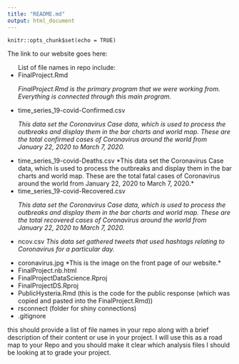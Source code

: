 ```yaml
---
title: "README.md"
output: html_document
---
```


```{r setup, include=FALSE}
knitr::opts_chunk$set(echo = TRUE)
```

The link to our website goes here: 

<ul>
List of file names in repo include:

<li>FinalProject.Rmd 

*FinalProject.Rmd is the primary program that we were working from. Everything is connected through this main program.*

</li>

<li>time_series_19-covid-Confirmed.csv 

*This data set the Coronavirus Case data, which is used to process the outbreaks and display them in the bar charts and world map. These are the total confirmed cases of Coronavirus around the world from January 22, 2020 to March 7, 2020.*
</li>

<li>time_series_19-covid-Deaths.csv 
*This data set the Coronavirus Case data, which is used to process the outbreaks and display them in the bar charts and world map. These are the total fatal cases of Coronavirus around the world from January 22, 2020 to March 7, 2020.* 
      
</li>
<li>time_series_19-covid-Recovered.csv 

*This data set the Coronavirus Case data, which is used to process the outbreaks and display them in the bar charts and world map. These are the total recovered cases of Coronavirus around the world from January 22, 2020 to March 7, 2020.*

</li>
<li>

ncov.csv 
*This data set gathered tweets that used hashtags relating to Coronavirus for a particular day.*

</li>
<li>coronavirus.jpg 
*This is the image on the front page of our website.*


</li>
<li>FinalProject.nb.html</li>
<li>FinalProjectDataScience.Rproj</li>
<li>FinalProjectDS.Rproj</li>
<li>PublicHysteria.Rmd (this is the code for the public response (which was copied and pasted into the FinalProject.Rmd))</li>
<li>rsconnect (folder for shiny connections)</li>
<li>.gitignore</li>

</ul>
this should provide a list of file names in your repo along with a brief description of their content or use in your project. I will use this as a road map to your Repo and you should make it clear which analysis files I should be looking at to grade your project.